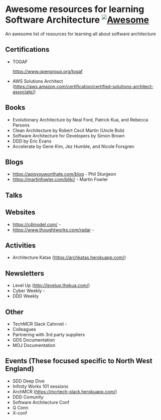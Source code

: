 # Awesome resources for learning Software Architecture [![Awesome](https://awesome.re/badge.svg)](https://awesome.re)
An awesome list of resources for learning all about software architecture

## Certifications

* TOGAF

  https://www.opengroup.org/togaf

* AWS Solutions Architect (https://aws.amazon.com/certification/certified-solutions-architect-associate/)

## Books

* Evolutionary Architecture by Neal Ford, Patrick Kua, and Rebecca Parsons
* Clean Architecture by Robert Cecil Martin (Uncle Bob)
* Software Architecture for Developers by Simon Brown
* DDD by Eric Evans
* Accelerate by Gene Kim, Jez Humble, and Nicole Forsgren

## Blogs

* https://apisyouwonthate.com/blog - Phil Sturgeon 
* https://martinfowler.com/bliki/ - Martin Fowler 

## Talks



## Websites

* https://c4model.com/ - 
* https://www.thoughtworks.com/radar - 

## Activities

* Architecture Katas (https://archkatas.herokuapp.com/)

## Newsletters

* Level Up (http://levelup.thekua.com/)
* Cyber Weekly - 
* DDD Weekly

## Other

* TechMCR Slack Cahnnel - 
* Colleagues
* Partnering with 3rd party suppliers
* GDS Documentation
* MOJ Documentation

## Events (These focused specific to North West England)

* SDD Deep Dive 
* Infinity Works 101 sessions
* ArchMCR (https://mcrtech-slack.herokuapp.com/)
* DDD Comunity
* Software Architecture Conf
* Q Conn
* X-conf
